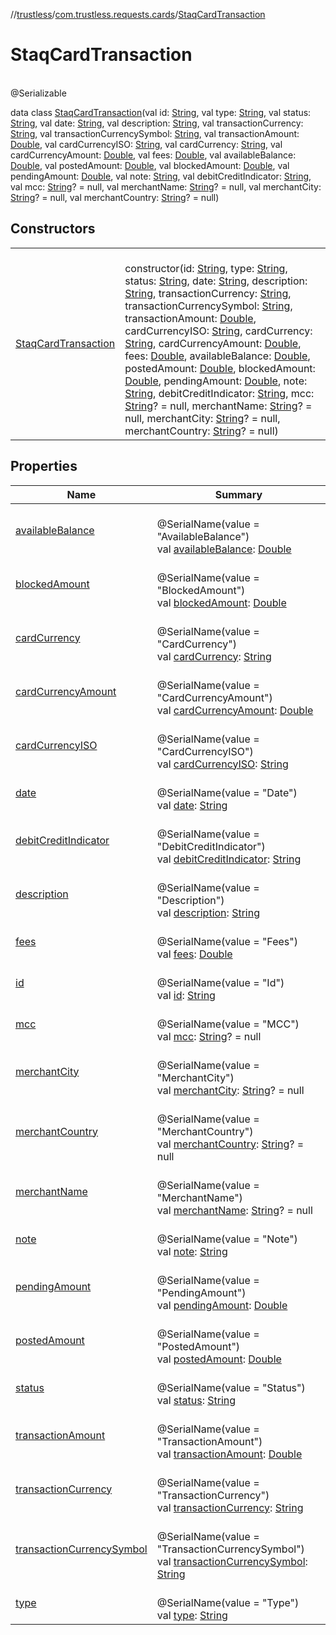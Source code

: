 //[trustless](../../../index.md)/[com.trustless.requests.cards](../index.md)/[StaqCardTransaction](index.md)

# StaqCardTransaction

\
@Serializable

data class [StaqCardTransaction](index.md)(val id: [String](https://kotlinlang.org/api/latest/jvm/stdlib/kotlin/-string/index.html), val type: [String](https://kotlinlang.org/api/latest/jvm/stdlib/kotlin/-string/index.html), val status: [String](https://kotlinlang.org/api/latest/jvm/stdlib/kotlin/-string/index.html), val date: [String](https://kotlinlang.org/api/latest/jvm/stdlib/kotlin/-string/index.html), val description: [String](https://kotlinlang.org/api/latest/jvm/stdlib/kotlin/-string/index.html), val transactionCurrency: [String](https://kotlinlang.org/api/latest/jvm/stdlib/kotlin/-string/index.html), val transactionCurrencySymbol: [String](https://kotlinlang.org/api/latest/jvm/stdlib/kotlin/-string/index.html), val transactionAmount: [Double](https://kotlinlang.org/api/latest/jvm/stdlib/kotlin/-double/index.html), val cardCurrencyISO: [String](https://kotlinlang.org/api/latest/jvm/stdlib/kotlin/-string/index.html), val cardCurrency: [String](https://kotlinlang.org/api/latest/jvm/stdlib/kotlin/-string/index.html), val cardCurrencyAmount: [Double](https://kotlinlang.org/api/latest/jvm/stdlib/kotlin/-double/index.html), val fees: [Double](https://kotlinlang.org/api/latest/jvm/stdlib/kotlin/-double/index.html), val availableBalance: [Double](https://kotlinlang.org/api/latest/jvm/stdlib/kotlin/-double/index.html), val postedAmount: [Double](https://kotlinlang.org/api/latest/jvm/stdlib/kotlin/-double/index.html), val blockedAmount: [Double](https://kotlinlang.org/api/latest/jvm/stdlib/kotlin/-double/index.html), val pendingAmount: [Double](https://kotlinlang.org/api/latest/jvm/stdlib/kotlin/-double/index.html), val note: [String](https://kotlinlang.org/api/latest/jvm/stdlib/kotlin/-string/index.html), val debitCreditIndicator: [String](https://kotlinlang.org/api/latest/jvm/stdlib/kotlin/-string/index.html), val mcc: [String](https://kotlinlang.org/api/latest/jvm/stdlib/kotlin/-string/index.html)? = null, val merchantName: [String](https://kotlinlang.org/api/latest/jvm/stdlib/kotlin/-string/index.html)? = null, val merchantCity: [String](https://kotlinlang.org/api/latest/jvm/stdlib/kotlin/-string/index.html)? = null, val merchantCountry: [String](https://kotlinlang.org/api/latest/jvm/stdlib/kotlin/-string/index.html)? = null)

## Constructors

| | |
|---|---|
| [StaqCardTransaction](-staq-card-transaction.md) | <br>constructor(id: [String](https://kotlinlang.org/api/latest/jvm/stdlib/kotlin/-string/index.html), type: [String](https://kotlinlang.org/api/latest/jvm/stdlib/kotlin/-string/index.html), status: [String](https://kotlinlang.org/api/latest/jvm/stdlib/kotlin/-string/index.html), date: [String](https://kotlinlang.org/api/latest/jvm/stdlib/kotlin/-string/index.html), description: [String](https://kotlinlang.org/api/latest/jvm/stdlib/kotlin/-string/index.html), transactionCurrency: [String](https://kotlinlang.org/api/latest/jvm/stdlib/kotlin/-string/index.html), transactionCurrencySymbol: [String](https://kotlinlang.org/api/latest/jvm/stdlib/kotlin/-string/index.html), transactionAmount: [Double](https://kotlinlang.org/api/latest/jvm/stdlib/kotlin/-double/index.html), cardCurrencyISO: [String](https://kotlinlang.org/api/latest/jvm/stdlib/kotlin/-string/index.html), cardCurrency: [String](https://kotlinlang.org/api/latest/jvm/stdlib/kotlin/-string/index.html), cardCurrencyAmount: [Double](https://kotlinlang.org/api/latest/jvm/stdlib/kotlin/-double/index.html), fees: [Double](https://kotlinlang.org/api/latest/jvm/stdlib/kotlin/-double/index.html), availableBalance: [Double](https://kotlinlang.org/api/latest/jvm/stdlib/kotlin/-double/index.html), postedAmount: [Double](https://kotlinlang.org/api/latest/jvm/stdlib/kotlin/-double/index.html), blockedAmount: [Double](https://kotlinlang.org/api/latest/jvm/stdlib/kotlin/-double/index.html), pendingAmount: [Double](https://kotlinlang.org/api/latest/jvm/stdlib/kotlin/-double/index.html), note: [String](https://kotlinlang.org/api/latest/jvm/stdlib/kotlin/-string/index.html), debitCreditIndicator: [String](https://kotlinlang.org/api/latest/jvm/stdlib/kotlin/-string/index.html), mcc: [String](https://kotlinlang.org/api/latest/jvm/stdlib/kotlin/-string/index.html)? = null, merchantName: [String](https://kotlinlang.org/api/latest/jvm/stdlib/kotlin/-string/index.html)? = null, merchantCity: [String](https://kotlinlang.org/api/latest/jvm/stdlib/kotlin/-string/index.html)? = null, merchantCountry: [String](https://kotlinlang.org/api/latest/jvm/stdlib/kotlin/-string/index.html)? = null) |

## Properties

| Name | Summary |
|---|---|
| [availableBalance](available-balance.md) | <br>@SerialName(value = &quot;AvailableBalance&quot;)<br>val [availableBalance](available-balance.md): [Double](https://kotlinlang.org/api/latest/jvm/stdlib/kotlin/-double/index.html) |
| [blockedAmount](blocked-amount.md) | <br>@SerialName(value = &quot;BlockedAmount&quot;)<br>val [blockedAmount](blocked-amount.md): [Double](https://kotlinlang.org/api/latest/jvm/stdlib/kotlin/-double/index.html) |
| [cardCurrency](card-currency.md) | <br>@SerialName(value = &quot;CardCurrency&quot;)<br>val [cardCurrency](card-currency.md): [String](https://kotlinlang.org/api/latest/jvm/stdlib/kotlin/-string/index.html) |
| [cardCurrencyAmount](card-currency-amount.md) | <br>@SerialName(value = &quot;CardCurrencyAmount&quot;)<br>val [cardCurrencyAmount](card-currency-amount.md): [Double](https://kotlinlang.org/api/latest/jvm/stdlib/kotlin/-double/index.html) |
| [cardCurrencyISO](card-currency-i-s-o.md) | <br>@SerialName(value = &quot;CardCurrencyISO&quot;)<br>val [cardCurrencyISO](card-currency-i-s-o.md): [String](https://kotlinlang.org/api/latest/jvm/stdlib/kotlin/-string/index.html) |
| [date](date.md) | <br>@SerialName(value = &quot;Date&quot;)<br>val [date](date.md): [String](https://kotlinlang.org/api/latest/jvm/stdlib/kotlin/-string/index.html) |
| [debitCreditIndicator](debit-credit-indicator.md) | <br>@SerialName(value = &quot;DebitCreditIndicator&quot;)<br>val [debitCreditIndicator](debit-credit-indicator.md): [String](https://kotlinlang.org/api/latest/jvm/stdlib/kotlin/-string/index.html) |
| [description](description.md) | <br>@SerialName(value = &quot;Description&quot;)<br>val [description](description.md): [String](https://kotlinlang.org/api/latest/jvm/stdlib/kotlin/-string/index.html) |
| [fees](fees.md) | <br>@SerialName(value = &quot;Fees&quot;)<br>val [fees](fees.md): [Double](https://kotlinlang.org/api/latest/jvm/stdlib/kotlin/-double/index.html) |
| [id](id.md) | <br>@SerialName(value = &quot;Id&quot;)<br>val [id](id.md): [String](https://kotlinlang.org/api/latest/jvm/stdlib/kotlin/-string/index.html) |
| [mcc](mcc.md) | <br>@SerialName(value = &quot;MCC&quot;)<br>val [mcc](mcc.md): [String](https://kotlinlang.org/api/latest/jvm/stdlib/kotlin/-string/index.html)? = null |
| [merchantCity](merchant-city.md) | <br>@SerialName(value = &quot;MerchantCity&quot;)<br>val [merchantCity](merchant-city.md): [String](https://kotlinlang.org/api/latest/jvm/stdlib/kotlin/-string/index.html)? = null |
| [merchantCountry](merchant-country.md) | <br>@SerialName(value = &quot;MerchantCountry&quot;)<br>val [merchantCountry](merchant-country.md): [String](https://kotlinlang.org/api/latest/jvm/stdlib/kotlin/-string/index.html)? = null |
| [merchantName](merchant-name.md) | <br>@SerialName(value = &quot;MerchantName&quot;)<br>val [merchantName](merchant-name.md): [String](https://kotlinlang.org/api/latest/jvm/stdlib/kotlin/-string/index.html)? = null |
| [note](note.md) | <br>@SerialName(value = &quot;Note&quot;)<br>val [note](note.md): [String](https://kotlinlang.org/api/latest/jvm/stdlib/kotlin/-string/index.html) |
| [pendingAmount](pending-amount.md) | <br>@SerialName(value = &quot;PendingAmount&quot;)<br>val [pendingAmount](pending-amount.md): [Double](https://kotlinlang.org/api/latest/jvm/stdlib/kotlin/-double/index.html) |
| [postedAmount](posted-amount.md) | <br>@SerialName(value = &quot;PostedAmount&quot;)<br>val [postedAmount](posted-amount.md): [Double](https://kotlinlang.org/api/latest/jvm/stdlib/kotlin/-double/index.html) |
| [status](status.md) | <br>@SerialName(value = &quot;Status&quot;)<br>val [status](status.md): [String](https://kotlinlang.org/api/latest/jvm/stdlib/kotlin/-string/index.html) |
| [transactionAmount](transaction-amount.md) | <br>@SerialName(value = &quot;TransactionAmount&quot;)<br>val [transactionAmount](transaction-amount.md): [Double](https://kotlinlang.org/api/latest/jvm/stdlib/kotlin/-double/index.html) |
| [transactionCurrency](transaction-currency.md) | <br>@SerialName(value = &quot;TransactionCurrency&quot;)<br>val [transactionCurrency](transaction-currency.md): [String](https://kotlinlang.org/api/latest/jvm/stdlib/kotlin/-string/index.html) |
| [transactionCurrencySymbol](transaction-currency-symbol.md) | <br>@SerialName(value = &quot;TransactionCurrencySymbol&quot;)<br>val [transactionCurrencySymbol](transaction-currency-symbol.md): [String](https://kotlinlang.org/api/latest/jvm/stdlib/kotlin/-string/index.html) |
| [type](type.md) | <br>@SerialName(value = &quot;Type&quot;)<br>val [type](type.md): [String](https://kotlinlang.org/api/latest/jvm/stdlib/kotlin/-string/index.html) |
